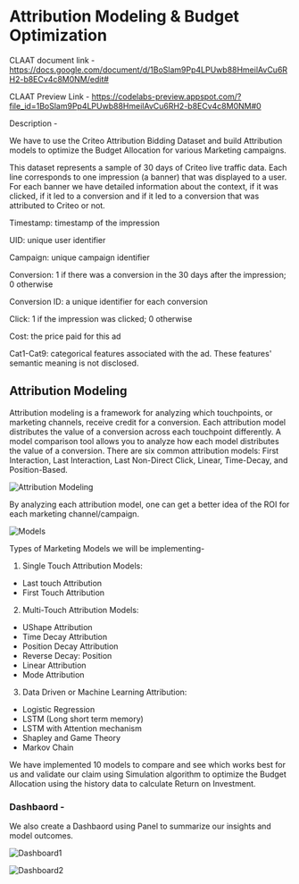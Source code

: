 # Attribution Modeling & Budget Optimization



CLAAT document link - https://docs.google.com/document/d/1BoSlam9Pp4LPUwb88HmeilAvCu6RH2-b8ECv4c8M0NM/edit#

CLAAT Preview Link - https://codelabs-preview.appspot.com/?file_id=1BoSlam9Pp4LPUwb88HmeilAvCu6RH2-b8ECv4c8M0NM#0


Description - 

We have to use the Criteo Attribution Bidding Dataset and build Attribution models to optimize the Budget 
Allocation for various Marketing campaigns. 

This dataset represents a sample of 30 days of Criteo live traffic data. Each line corresponds to one impression (a banner) that was displayed to a user. For each banner we have detailed information about the context, if it was clicked, if it led to a conversion and if it led to a conversion that was attributed to Criteo or not.

Timestamp: timestamp of the impression

UID: unique user identifier

Campaign: unique campaign identifier

Conversion: 1 if there was a conversion in the 30 days after the impression; 0 otherwise

Conversion ID: a unique identifier for each conversion

Click: 1 if the impression was clicked; 0 otherwise

Cost: the price paid for this ad

Cat1-Cat9: categorical features associated with the ad. These features' semantic meaning is not disclosed.

## Attribution Modeling 

Attribution modeling is a framework for analyzing which touchpoints, or marketing channels, receive credit for a conversion. Each attribution model distributes the value of a conversion across each touchpoint differently. A model comparison tool allows you to analyze how each model distributes the value of a conversion. There are six common attribution models: First Interaction, Last Interaction, Last Non-Direct Click, Linear, Time-Decay, and Position-Based.


![Attribution Modeling](https://github.com/mohodhruda/Attribution-Modeling-Budget-Optimization/blob/master/Panel%20Dashboard/images/theme.PNG)

By analyzing each attribution model, one can get a better idea of the ROI for each marketing channel/campaign.

![Models](https://github.com/mohodhruda/Attribution-Modeling-Budget-Optimization/blob/master/Panel%20Dashboard/images/Model%20Comaprision.JPG)


Types of Marketing Models we will be implementing- 

1. Single Touch Attribution Models:
- Last touch Attribution
- First Touch Attribution

2. Multi-Touch Attribution Models:
- UShape Attribution
- Time Decay Attribution
- Position Decay Attribution
- Reverse Decay: Position
- Linear Attribution
- Mode Attribution

3. Data Driven or Machine Learning Attribution:
- Logistic Regression
- LSTM (Long short term memory)
- LSTM with Attention mechanism
- Shapley and Game Theory
- Markov Chain

We have implemented 10 models to compare and see which works best for us and validate our claim using Simulation algorithm
to optimize the Budget Allocation using the history data to calculate Return on Investment. 

### Dashbaord -

We also create a Dashbaord using Panel to summarize our insights and model outcomes. 

![Dashboard1](https://github.com/mohodhruda/Attribution-Modeling-Budget-Optimization/blob/master/Panel%20Dashboard/Dash1.PNG)

![Dashboard2](https://github.com/mohodhruda/Attribution-Modeling-Budget-Optimization/blob/master/Panel%20Dashboard/Dash2.PNG)


